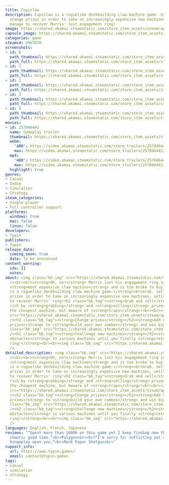 ```yaml
---
title: Cupiclaw
description: Cupiclaw is a roguelike deckbuilding claw machine game. Grab, sell and
  change prizes in order to take on increasingly expensive new machines, until you
  manage to recover Morris' lost engagement ring!
image: https://shared.akamai.steamstatic.com/store_item_assets/steam/apps/2967670/header.jpg?t=1729781677
capsule_image: https://shared.akamai.steamstatic.com/store_item_assets/steam/apps/2967670/95f7bd93be12ad07e48ff5cc405043b27048932f/capsule_231x87.jpg?t=1729781677
categories: game
steamid: 2967670
screenshots:
- id: 0
  path_thumbnail: https://shared.akamai.steamstatic.com/store_item_assets/steam/apps/2967670/ss_f438bfc0c113780314dea7e3567ed7491d6eb35f.600x338.jpg?t=1729781677
  path_full: https://shared.akamai.steamstatic.com/store_item_assets/steam/apps/2967670/ss_f438bfc0c113780314dea7e3567ed7491d6eb35f.1920x1080.jpg?t=1729781677
- id: 1
  path_thumbnail: https://shared.akamai.steamstatic.com/store_item_assets/steam/apps/2967670/ss_28d6bed1cdbff77f258ab28316b666310cb5bdfc.600x338.jpg?t=1729781677
  path_full: https://shared.akamai.steamstatic.com/store_item_assets/steam/apps/2967670/ss_28d6bed1cdbff77f258ab28316b666310cb5bdfc.1920x1080.jpg?t=1729781677
- id: 2
  path_thumbnail: https://shared.akamai.steamstatic.com/store_item_assets/steam/apps/2967670/ss_9ad504daffe9519554e6064e4d13b1afe2d020ff.600x338.jpg?t=1729781677
  path_full: https://shared.akamai.steamstatic.com/store_item_assets/steam/apps/2967670/ss_9ad504daffe9519554e6064e4d13b1afe2d020ff.1920x1080.jpg?t=1729781677
- id: 3
  path_thumbnail: https://shared.akamai.steamstatic.com/store_item_assets/steam/apps/2967670/ss_b870174ae541f05bc9820a1007d1c3ca5fdd0650.600x338.jpg?t=1729781677
  path_full: https://shared.akamai.steamstatic.com/store_item_assets/steam/apps/2967670/ss_b870174ae541f05bc9820a1007d1c3ca5fdd0650.1920x1080.jpg?t=1729781677
- id: 4
  path_thumbnail: https://shared.akamai.steamstatic.com/store_item_assets/steam/apps/2967670/ss_c623a0ad6fc10ff62ed5e821d143c4bda4de9b36.600x338.jpg?t=1729781677
  path_full: https://shared.akamai.steamstatic.com/store_item_assets/steam/apps/2967670/ss_c623a0ad6fc10ff62ed5e821d143c4bda4de9b36.1920x1080.jpg?t=1729781677
movies:
- id: 257046441
  name: Gameplay trailer
  thumbnail: https://shared.akamai.steamstatic.com/store_item_assets/steam/apps/257046441/movie.293x165.jpg?t=1723740355
  webm:
    '480': https://video.akamai.steamstatic.com/store_trailers/257046441/movie480_vp9.webm?t=1723740355
    max: https://video.akamai.steamstatic.com/store_trailers/257046441/movie_max_vp9.webm?t=1723740355
  mp4:
    '480': https://video.akamai.steamstatic.com/store_trailers/257046441/movie480.mp4?t=1723740355
    max: https://video.akamai.steamstatic.com/store_trailers/257046441/movie_max.mp4?t=1723740355
  highlight: true
genres:
- Casual
- Indie
- Simulation
- Strategy
steam_categories:
- Single-player
- Full controller support
platforms:
  windows: true
  mac: false
  linux: false
developers:
- Typin
publishers:
- Typin
release_date:
  coming_soon: true
  date: To be announced
content_warning:
  ids: []
  notes:
about: <img class="bb_img" src="https://shared.akamai.steamstatic.com/store_item_assets/steam/apps/2967670/extras/Gif0.gif?t=1729781677"
  /><br><br><strong>Oh, no!</strong> Morris lost his engagement ring in the arcade's
  <strong>most expensive claw machine</strong> and is too broke to buy it back!<br><br><strong>Cupiclaw
  is a roguelike deckbuilding claw machine game.</strong><br>Grab, sell and change
  prizes in order to take on increasingly expensive new machines, until you manage
  to recover Morris' ring!<h2 class="bb_tag"><strong>Grab and sell</strong></h2>Get
  rich by <strong>grabbing</strong> and <strong>selling</strong> prizes starting from
  the cheapest machine, but beware of <strong>traps</strong>!<br><br><img class="bb_img"
  src="https://shared.akamai.steamstatic.com/store_item_assets/steam/apps/2967670/extras/Gif1.gif?t=1729781677"
  /><h2 class="bb_tag"><strong>Change prizes</strong></h2><strong>Add or remove available
  prizes</strong> to <strong>build your own combos</strong> and win big!<br><br><img
  class="bb_img" src="https://shared.akamai.steamstatic.com/store_item_assets/steam/apps/2967670/extras/Gif2.gif?t=1729781677"
  /><h2 class="bb_tag"><strong>Challenge new machines</strong></h2><strong>Get over
  obstacles</strong> in various machines until you finally <strong>retrieve Morris'
  ring!</strong><br><br><img class="bb_img" src="https://shared.akamai.steamstatic.com/store_item_assets/steam/apps/2967670/extras/Gif3.gif?t=1729781677"
  />
detailed_description: <img class="bb_img" src="https://shared.akamai.steamstatic.com/store_item_assets/steam/apps/2967670/extras/Gif0.gif?t=1729781677"
  /><br><br><strong>Oh, no!</strong> Morris lost his engagement ring in the arcade's
  <strong>most expensive claw machine</strong> and is too broke to buy it back!<br><br><strong>Cupiclaw
  is a roguelike deckbuilding claw machine game.</strong><br>Grab, sell and change
  prizes in order to take on increasingly expensive new machines, until you manage
  to recover Morris' ring!<h2 class="bb_tag"><strong>Grab and sell</strong></h2>Get
  rich by <strong>grabbing</strong> and <strong>selling</strong> prizes starting from
  the cheapest machine, but beware of <strong>traps</strong>!<br><br><img class="bb_img"
  src="https://shared.akamai.steamstatic.com/store_item_assets/steam/apps/2967670/extras/Gif1.gif?t=1729781677"
  /><h2 class="bb_tag"><strong>Change prizes</strong></h2><strong>Add or remove available
  prizes</strong> to <strong>build your own combos</strong> and win big!<br><br><img
  class="bb_img" src="https://shared.akamai.steamstatic.com/store_item_assets/steam/apps/2967670/extras/Gif2.gif?t=1729781677"
  /><h2 class="bb_tag"><strong>Challenge new machines</strong></h2><strong>Get over
  obstacles</strong> in various machines until you finally <strong>retrieve Morris'
  ring!</strong><br><br><img class="bb_img" src="https://shared.akamai.steamstatic.com/store_item_assets/steam/apps/2967670/extras/Gif3.gif?t=1729781677"
  />
languages: English, French, Japanese
reviews: "“Spent more than 1000h on this game yet I keep finding new things to do.”<br>Dev<br><br>“A
  chaotic good time.”<br>Polygon<br><br>“I'm sorry for inflicting yet another potential
  bingeplay upon you.”<br>Rock Paper Shotgun<br>"
support_info:
  url: https://www.typin.games/
  email: contact@typin.games
tags:
- casual
- simulation
- strategy
---
```

